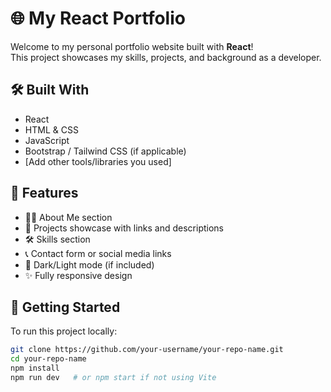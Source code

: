 # 🌐 My React Portfolio

Welcome to my personal portfolio website built with **React**!  
This project showcases my skills, projects, and background as a developer.


## 🛠️ Built With

- React
- HTML & CSS
- JavaScript
- Bootstrap / Tailwind CSS (if applicable)
- [Add other tools/libraries you used]

## 📁 Features

- 🧑‍💻 About Me section
- 💼 Projects showcase with links and descriptions
- 🛠️ Skills section
- 📞 Contact form or social media links
- 🌙 Dark/Light mode (if included)
- ✨ Fully responsive design

## 🚀 Getting Started

To run this project locally:

```bash
git clone https://github.com/your-username/your-repo-name.git
cd your-repo-name
npm install
npm run dev   # or npm start if not using Vite
